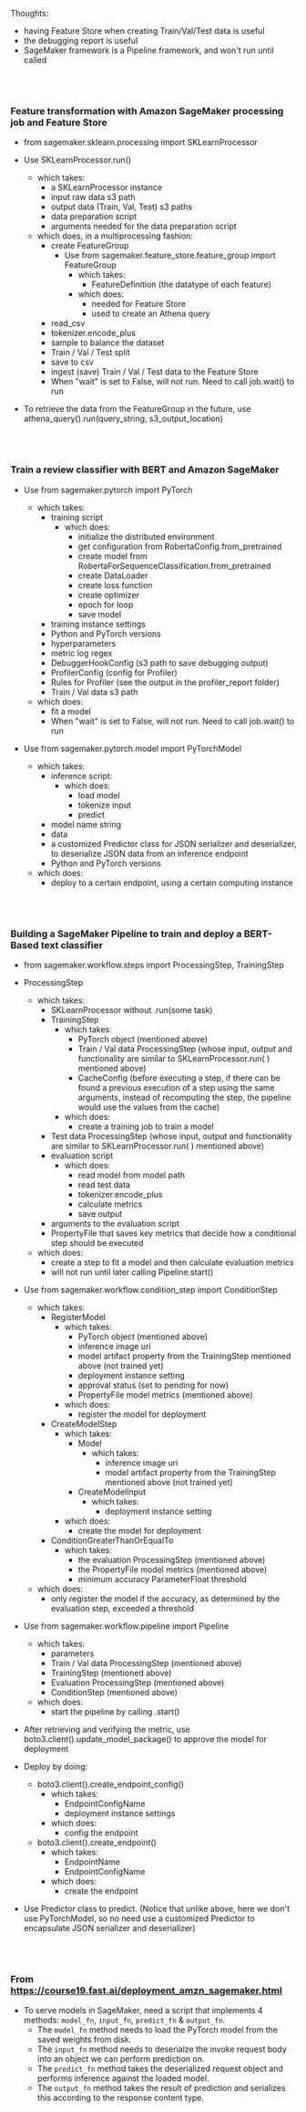 Thoughts:
- having Feature Store when creating Train/Val/Test data is useful
- the debugging report is useful
- SageMaker framework is a Pipeline framework, and won't run until called

<br>
<br>

### Feature transformation with Amazon SageMaker processing job and Feature Store

- from sagemaker.sklearn.processing import SKLearnProcessor
- Use SKLearnProcessor.run()
    - which takes:
        - a SKLearnProcessor instance
        - input raw data s3 path
        - output data (Train, Val, Test) s3 paths
        - data preparation script
        - arguments needed for the data preparation script
    - which does, in a multiprocessing fashion:
        - create FeatureGroup
            - Use from sagemaker.feature_store.feature_group import FeatureGroup
                - which takes:
                    - FeatureDefinition (the datatype of each feature)
                - which does:
                    - needed for Feature Store
                    - used to create an Athena query
        - read_csv
        - tokenizer.encode_plus
        - sample to balance the dataset
        - Train / Val / Test split
        - save to csv
        - ingest (save) Train / Val / Test data to the Feature Store
        - When "wait" is set to False, will not run. Need to call job.wait() to run

- To retrieve the data from the FeatureGroup in the future, use athena_query().run(query_string, s3_output_location)

<br>
<br>

### Train a review classifier with BERT and Amazon SageMaker

- Use from sagemaker.pytorch import PyTorch
    - which takes:
        - training script
            - which does:
                - initialize the distributed environment
                - get configuration from RobertaConfig.from_pretrained
                - create model from RobertaForSequenceClassification.from_pretrained
                - create DataLoader
                - create loss function
                - create optimizer
                - epoch for loop
                - save model
        - training instance settings
        - Python and PyTorch versions
        - hyperparameters
        - metric log regex
        - DebuggerHookConfig (s3 path to save debugging output)
        - ProfilerConfig (config for Profiler)
        - Rules for Profiler (see the output in the profiler_report folder)
        - Train / Val data s3 path
    - which does:
        - fit a model
        - When "wait" is set to False, will not run. Need to call job.wait() to run

- Use from sagemaker.pytorch.model import PyTorchModel
    - which takes:
        - inference script:
            - which does:
                - load model
                - tokenize input
                - predict 
        - model name string
        - data
        - a customized Predictor class for JSON serializer and deserializer, to deserialize JSON data from an inference endpoint
        - Python and PyTorch versions
    - which does:
        - deploy to a certain endpoint, using a certain computing instance

<br>
<br>

### Building a SageMaker Pipeline to train and deploy a BERT-Based text classifier

- from sagemaker.workflow.steps import ProcessingStep, TrainingStep
- ProcessingStep
    - which takes:
        - SKLearnProcessor without .run(some task)
        - TrainingStep
            - which takes:
                - PyTorch object (mentioned above)
                - Train / Val data ProcessingStep (whose input, output and functionality are similar to SKLearnProcessor.run( ) mentioned above)
                - CacheConfig (before executing a step, if there can be found a previous execution of a step using the same arguments, instead of recomputing the step, the pipeline would use the values from the cache)
            - which does:
                - create a training job to train a model
        - Test data ProcessingStep (whose input, output and functionality are similar to SKLearnProcessor.run( ) mentioned above)
        - evaluation script
            - which does:
                - read model from model path
                - read test data
                - tokenizer.encode_plus
                - calculate metrics
                - save output
        - arguments to the evaluation script
        - PropertyFile that saves key metrics that decide how a conditional step should be executed
    - which does:
        - create a step to fit a model and then calculate evaluation metrics
        - will not run until later calling Pipeline.start()

- Use from sagemaker.workflow.condition_step import ConditionStep
    - which takes:
        - RegisterModel
            - which takes:
                - PyTorch object (mentioned above)
                - inference image uri
                - model artifact property from the TrainingStep mentioned above (not trained yet)
                - deployment instance setting
                - approval status (set to pending for now) 
                - PropertyFile model metrics (mentioned above)
            - which does:
                - register the model for deployment
         - CreateModelStep
             - which takes:
                 - Model
                     - which takes:
                         - inference image uri
                         - model artifact property from the TrainingStep mentioned above (not trained yet)
                 - CreateModelInput
                     - which takes:
                         - deployment instance setting
             - which does:
                 - create the model for deployment
         - ConditionGreaterThanOrEqualTo
             - which takes:
                 - the evaluation ProcessingStep (mentioned above)
                 - the PropertyFile model metrics (mentioned above)
                 - minimum accuracy ParameterFloat threshold
    - which does:
        - only register the model if the accuracy, as determined by the evaluation step, exceeded a threshold

- Use from sagemaker.workflow.pipeline import Pipeline
    - which takes:
        - parameters
        - Train / Val data ProcessingStep (mentioned above)
        - TrainingStep (mentioned above)
        - Evaluation ProcessingStep (mentioned above)
        - ConditionStep (mentioned above)
    - which does:
        - start the pipeline by calling .start()

- After retrieving and verifying the metric, use boto3.client().update_model_package() to approve the model for deployment

- Deploy by doing:
    - boto3.client().create_endpoint_config()
        - which takes:
            - EndpointConfigName
            - deployment instance settings
        - which does:
            - config the endpoint
    - boto3.client().create_endpoint()
        - which takes:
            - EndpointName
            - EndpointConfigName
        - which does:
            - create the endpoint

- Use Predictor class to predict. (Notice that unlike above, here we don't use PyTorchModel, so no need use a customized Predictor to encapsulate JSON serializer and deserializer)

<br>
<br>

### From https://course19.fast.ai/deployment_amzn_sagemaker.html

- To serve models in SageMaker, need a script that implements 4 methods: `model_fn`, `input_fn`, `predict_fn` & `output_fn`.
    - The `model_fn` method needs to load the PyTorch model from the saved weights from disk.
    - The `input_fn` method needs to deserialze the invoke request body into an object we can perform prediction on.
    - The `predict_fn` method takes the deserialized request object and performs inference against the loaded model.
    - The `output_fn` method takes the result of prediction and serializes this according to the response content type.
